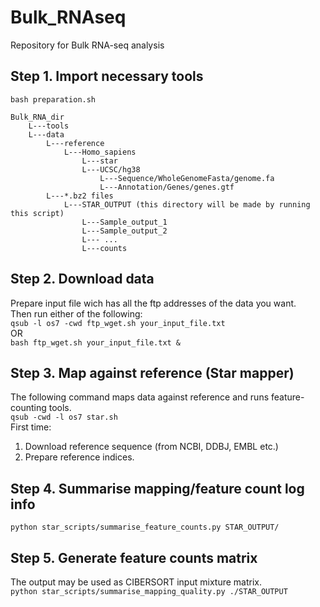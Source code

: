 # Bulk_RNAseq
Repository for Bulk RNA-seq analysis

## Step 1. Import necessary tools  
`bash preparation.sh`

```
Bulk_RNA_dir
	L---tools
	L---data
		L---reference														   
			L---Homo_sapiens
				L---star																		
				L---UCSC/hg38											
					L---Sequence/WholeGenomeFasta/genome.fa											
					L---Annotation/Genes/genes.gtf
		L---*.bz2 files
			L---STAR_OUTPUT (this directory will be made by running this script)
				L---Sample_output_1
				L---Sample_output_2
				L--- ...
				L---counts
```
## Step 2. Download data
Prepare input file wich has all the ftp addresses of the data you want.  
Then run either of the following:  
`qsub -l os7 -cwd ftp_wget.sh your_input_file.txt`   
		OR  
`bash ftp_wget.sh your_input_file.txt &`  

## Step 3. Map against reference (Star mapper)
The following command maps data against reference and runs feature-counting tools.  
`qsub -cwd -l os7 star.sh`  
First time:  
   1. Download reference sequence (from NCBI, DDBJ, EMBL etc.)  
   2. Prepare reference indices.  

## Step 4. Summarise mapping/feature count log info  
`python star_scripts/summarise_feature_counts.py STAR_OUTPUT/`  
  
## Step 5. Generate feature counts matrix
The output may be used as CIBERSORT input mixture matrix.  
`python star_scripts/summarise_mapping_quality.py ./STAR_OUTPUT`  

